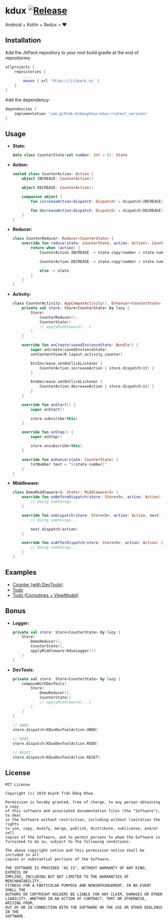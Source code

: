 # kdux [![Release](https://jitpack.io/v/htdangkhoa/kdux.svg)](https://jitpack.io/#htdangkhoa/kdux)

Android + Kotlin + Redux = ❤️

## Installation

Add the JitPack repository to your root build.gradle at the end of repositories:

```gradle
allprojects {
    repositories {
        ...
        maven { url 'https://jitpack.io' }
    }
}
```

Add the dependency:

```gradle
dependencies {
    implementation 'com.github.htdangkhoa:kdux:<latest_version>'
}
```

## Usage

- **State:**
  ```kotlin
  data class CounterState(val number: Int = 0): State
  ```
- **Action:**

  ```kotlin
  sealed class CounterAction: Action {
      object INCREASE: CounterAction()

      object DECREASE: CounterAction()

      companion object {
          fun increaseAction(dispatch: Dispatch) = dispatch(INCREASE)

          fun decreaseAction(dispatch: Dispatch) = dispatch(DECREASE)
      }
  }
  ```

- **Reducer:**

  ```kotlin
  class CounterReducer: Reducer<CounterState> {
      override fun reduce(state: CounterState, action: Action): CounterState {
          return when (action) {
              CounterAction.INCREASE -> state.copy(number = state.number + 1)

              CounterAction.DECREASE -> state.copy(number = state.number - 1)

              else -> state
          }
      }
  }
  ```

- **Activity:**

  ```kotlin
  class CounterActivity: AppCompatActivity(), Enhancer<CounterState> {
      private val store: Store<CounterState> by lazy {
          Store(
              CounterReducer(),
              CounterState()
              // applyMiddleware(...)
          )
      }

      override fun onCreate(savedInstanceState: Bundle?) {
          super.onCreate(savedInstanceState)
          setContentView(R.layout.activity_counter)

          btnIncrease.setOnClickListener {
              CounterAction.increaseAction { store.dispatch(it) }
          }

          btnDecrease.setOnClickListener {
              CounterAction.decreaseAction { store.dispatch(it) }
          }
      }

      override fun onStart() {
          super.onStart()

          store.subscribe(this)
      }

      override fun onStop() {
          super.onStop()

          store.unsubscribe(this)
      }

      override fun enhance(state: CounterState) {
          txtNumber.text = "${state.number}"
      }
  }
  ```

- **Middleware:**
  ```kotlin
  class DemoMiddleware<S: State>: Middleware<S> {
      override fun onBeforeDispatch(store: Store<S>, action: Action) {
          // Doing somthings...
      }

      override fun onDispatch(store: Store<S>, action: Action, next: Dispatcher) {
          // Doing somthings...

          next.dispatch(action)
      }

      override fun onAfterDispatch(store: Store<S>, action: Action) {
          // Doing somthings...
      }
  }
  ```

## Examples

- [Counter (with DevTools)](https://github.com/htdangkhoa/kdux/tree/master/app/src/main/java/com/github/htdangkhoa/demo/ui/counter)
- [Todo](https://github.com/htdangkhoa/kdux/tree/master/app/src/main/java/com/github/htdangkhoa/demo/ui/todo)
- [Todo (Coroutines + ViewModel)](https://github.com/htdangkhoa/kdux/tree/master/app/src/main/java/com/github/htdangkhoa/demo/ui/todo_viewmodel)

## Bonus

- **Logger:**
  ```kotlin
  private val store: Store<CounterState> by lazy {
      Store(
          DemoReducer(),
          CounterState(),
          applyMiddleware(KduxLogger())
      )
  }
  ```
- **DevTools:**
  ```kotlin
  private val store: Store<CounterState> by lazy {
      composeWithDevTools(
          Store(
              DemoReducer(),
              CounterState()
              // applyMiddleware(...)
          )
      )
  }

  // UNDO
  store.dispatch(KDuxDevToolAction.UNDO)

  // REDO
  store.dispatch(KDuxDevToolAction.REDO)

  // RESET
  store.dispatch(KDuxDevToolAction.RESET)
  ```

## License

    MIT License

    Copyright (c) 2019 Huỳnh Trần Đăng Khoa

    Permission is hereby granted, free of charge, to any person obtaining a copy
    of this software and associated documentation files (the "Software"), to deal
    in the Software without restriction, including without limitation the rights
    to use, copy, modify, merge, publish, distribute, sublicense, and/or sell
    copies of the Software, and to permit persons to whom the Software is
    furnished to do so, subject to the following conditions:

    The above copyright notice and this permission notice shall be included in all
    copies or substantial portions of the Software.

    THE SOFTWARE IS PROVIDED "AS IS", WITHOUT WARRANTY OF ANY KIND, EXPRESS OR
    IMPLIED, INCLUDING BUT NOT LIMITED TO THE WARRANTIES OF MERCHANTABILITY,
    FITNESS FOR A PARTICULAR PURPOSE AND NONINFRINGEMENT. IN NO EVENT SHALL THE
    AUTHORS OR COPYRIGHT HOLDERS BE LIABLE FOR ANY CLAIM, DAMAGES OR OTHER
    LIABILITY, WHETHER IN AN ACTION OF CONTRACT, TORT OR OTHERWISE, ARISING FROM,
    OUT OF OR IN CONNECTION WITH THE SOFTWARE OR THE USE OR OTHER DEALINGS IN THE
    SOFTWARE.
